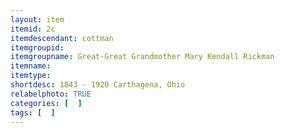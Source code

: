 ```yaml
---
layout: item
itemid: 2c
itemdescendant: cottman
itemgroupid: 
itemgroupname: Great-Great Grandmother Mary Kendall Rickman 
itemname: 
itemtype: 
shortdesc: 1843 - 1920 Carthagena, Ohio
relabelphoto: TRUE 
categories: [  ]
tags: [  ]
---
```







